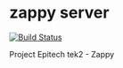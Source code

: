 # zappy server
[![Build Status](https://travis-ci.org/AEnguerrand/zappy.svg?branch=master)](https://travis-ci.org/AEnguerrand/zappy)

Project Epitech tek2 - Zappy
